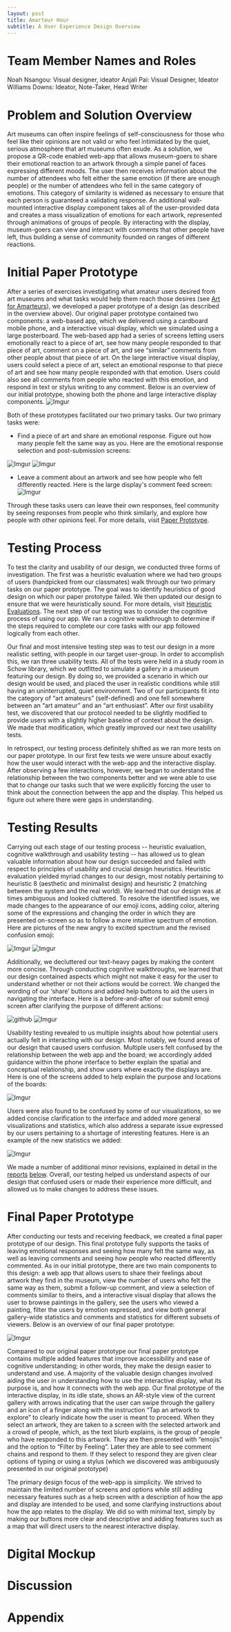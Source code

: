 ```yaml
---
layout: post
title: Amarteur Hour
subtitle: A User Experience Design Overview
---
```


# Team Member Names and Roles

Noah Nsangou: Visual designer, ideator
Anjali Pai: Visual Designer, Ideator
Williams Downs: Ideator, Note-Taker, Head Writer

# Problem and Solution Overview

Art museums can often inspire feelings of self-consciousness for those who feel like their opinions are not valid or who feel intimidated by the quiet, serious atmosphere that art museums often exude. As a solution, we propose a QR-code enabled web-app that allows museum-goers to share their emotional reaction to an artwork through a simple panel of faces expressing different moods. The user then receives information about the number of attendees who felt either the same emotion (if there are enough people) or the number of attendees who fell in the same category of emotions. This category of similarity is widened as necessary to ensure that each person is guaranteed a validating response. An additional wall-mounted interactive display component takes all of the user-provided data and creates a mass visualization of emotions for each artwork, represented through animations of groups of people. By interacting with the display, museum-goers can view and interact with comments that other people have left, thus building a sense of community founded on ranges of different reactions.


# Initial Paper Prototype 

After a series of exercises investigating what amateur users desired from art museums and what tasks would help them reach those desires (see [Art for Amarteurs](https://williamdowns.github.io/amarteurs/2018-10-25-UserExperienceResearchOverview/)), we developed a paper prototype of a design (as described in the overview above). Our original paper prototype contained two components: a web-based app, which we delivered using a cardboard mobile phone, and a interactive visual display, which we simulated using a large posterboard. The web-based app had a series of screens letting users emotionally react to a piece of art, see how many people responded to that piece of art, comment on a piece of art, and see “similar” comments from other people about that piece of art. On the large interactive visual display, users could select a piece of art, select an emotional response to that piece of art and see how many people responded with that emotion. Users could also see all comments from people who reacted with this emotion, and respond in text or stylus writing to any comment. Below is an overview of our initial prototype, showing both the phone and large interactive display components.
![Imgur](https://i.imgur.com/iOxzIfR.jpg)


Both of these prototypes facilitated our two primary tasks. Our two primary tasks were:
* Find a piece of art and share an emotional response. Figure out how many people felt the same way as you. Here are the emotional response selection and post-submission screens:

![Imgur](https://i.imgur.com/4Lrf5Hr.jpg)
![Imgur](https://i.imgur.com/jW4zg7M.jpg)

* Leave a comment about an artwork and see how people who felt differently reacted. Here is the large display's comment feed screen:
![Imgur](https://i.imgur.com/TYC7cNW.jpg)

Through these tasks users can leave their own responses, feel community by seeing responses from people who think similarly, and explore how people with other opinions feel. For more details, visit [Paper Prototype](https://williamdowns.github.io/amarteurs/2018-10-29-PaperPrototype/).

# Testing Process

To test the clarity and usability of our design, we conducted three forms of investigation. The first was a heuristic evaluation where we had two groups of users (handpicked from our classmates) walk through our two primary tasks on our paper prototype. The goal was to identify heuristics of good design on which our paper prototype failed. We then updated our design to ensure that we were heuristically sound. For more details, visit [Heuristic Evaluations](https://williamdowns.github.io/amarteurs/2018-11-01-HeuristicEvaluations/). The next step of our testing was to consider the cognitive process of using our app. We ran a cognitive walkthrough to determine if the steps required to complete our core tasks with our app followed logically from each other. 



Our final and most intensive testing step was to test our design in a more realistic setting, with people in our target user-group. In order to accomplish this, we ran three usability tests. All of the tests were held in a study room in Schow library, which we outfitted to simulate a gallery in a museum featuring our design. By doing so, we provided a scenario in which our design would be used, and placed the user in realistic conditions while still having an uninterrupted, quiet environment. Two of our participants fit into the category of “art amateurs” (self-defined) and one fell somewhere between an “art amateur” and an “art enthusiast”. After our first usability test, we discovered that our protocol needed to be slightly modified to provide users with a slightly higher baseline of context about the design. We made that modification, which greatly improved our next two usability tests.


In retrospect, our testing process definitely shifted as we ran more tests on our paper prototype. In our first few tests we were unsure about exactly how the user would interact with the web-app and the interactive display. After observing a few interactions, however, we began to understand the relationship between the two components better and we were able to use that to change our tasks such that we were explicitly forcing the user to think about the connection between the app and the display. This helped us figure out where there were gaps in understanding.


# Testing Results


Carrying out each stage of our testing process -- heuristic evaluation, cognitive walkthrough and usability testing -- has allowed us to glean valuable information about how our design succeeded and failed with respect to principles of usability and crucial design heuristics. Heuristic evaluation yielded myriad changes to our design, most notably pertaining to heuristic 8 (aesthetic and minimalist design) and heuristic 2 (matching between the system and the real world). We learned that our design was at times ambiguous and looked cluttered. To resolve the identified issues, we made changes to the appearance of our emoji icons, adding color, altering some of the expressions and changing the order in which they are presented on-screen so as to follow a more intuitive spectrum of emotion. Here are pictures of the new angry to excited spectrum and the revised confusion emoji:

![Imgur](https://i.imgur.com/Wm3jKG3.jpg)
![Imgur](https://i.imgur.com/gbXOswr.jpg)


Additionally, we decluttered our text-heavy pages by making the content more concise. Through conducting cognitive walkthroughs, we learned that our design contained aspects which might not make it easy for the user to understand whether or not their actions would be correct. We changed the wording of our ‘share’ buttons and added help buttons to aid the users in navigating the interface. Here is a before-and-after of our submit emoji screen after clarifying the purpose of different actions:

![github](https://camo.githubusercontent.com/9f26dfbb736aa908a989aa9e73b7f86fd93e58e1/68747470733a2f2f692e696d6775722e636f6d2f6c4931555742492e6a7067)
![Imgur](https://i.imgur.com/vd3rCoL.jpg)


Usability testing revealed to us multiple insights about how potential users actually felt in interacting with our design. Most notably, we found areas of our design that caused users confusion. Multiple users felt confused by the relationship between the web app and the board; we accordingly added guidance within the phone interface to better explain the spatial and conceptual relationship, and show users where exactly the displays are. Here is one of the screens added to help explain the purpose and locations of the boards:

![Imgur](https://i.imgur.com/PXwV2uo.jpg)


Users were also found to be confused by some of our visualizations, so we added concise clarification to the interface and added more general visualizations and statistics, which also address a separate issue expressed by our users pertaining to a shortage of interesting features. Here is an example of the new statistics we added:

![Imgur](https://i.imgur.com/Haiz3CA.jpg)


We made a number of additional minor revisions, explained in detail in the [reports](https://williamdowns.github.io/amarteurs/2018-11-08-UsabilityTestingReview/) [below](https://williamdowns.github.io/amarteurs/2018-11-04-UsabilityTestingCheckin/). Overall, our testing helped us understand aspects of our design that confused users or made their experience more difficult, and allowed us to make changes to address these issues. 



# Final Paper Prototype



After conducting our tests and receiving feedback, we created a final paper prototype of our design. This final prototype fully supports the tasks of leaving emotional responses and seeing how many felt the same way, as well as leaving comments and seeing how people who reacted differently commented. As in our initial prototype, there are two main components to this design: a web app that allows users to share their feelings about artwork they find in the museum, view the number of users who felt the same way as them, submit a follow-up comment, and view a selection of comments similar to theirs, and a interactive visual display that allows the user to browse paintings in the gallery, see the users who viewed a painting, filter the users by emotion expressed, and view both general gallery-wide statistics and comments and statistics for different subsets of viewers. Below is an overview of our final paper prototype:

![Imgur](https://i.imgur.com/nZzw1zi.jpg)


Compared to our original paper prototype our final paper prototype contains multiple added features that improve accessibility and ease of cognitive understanding; in other words, they make the design easier to understand and use. A majority of the valuable design changes involved aiding the user in understanding how to use the interactive display, what its purpose is, and how it connects with the web app. Our final prototype of the interactive display, in its idle state, shows an AR-style view of the current gallery with arrows indicating that the user can swipe through the gallery and an icon of a finger along with the instruction “Tap an artwork to explore” to clearly indicate how the user is meant to proceed. When they select an artwork, they are taken to a screen with the selected artwork and a crowd of people, which, as the text blurb explains, is the group of people who have responded to this artwork. They are then presented with “emojis” and the option to “Filter by Feeling”. Later they are able to see comment chains and respond to them. If they select to respond they are given clear options of typing or using a stylus (which we discovered was ambiguously presented in our original prototype)



The primary design focus of the web-app is simplicity. We strived to maintain the limited number of screens and options while still adding necessary features such as a help screen with a description of how the app and display are intended to be used, and some clarifying instructions about how the app relates to the display. We did so with minimal text, simply by making our buttons more clear and descriptive and adding features such as a map that will direct users to the nearest interactive display.



# Digital Mockup





# Discussion


# Appendix
